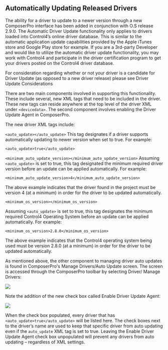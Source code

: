 ## Automatically Updating Released Drivers

The ability for a driver to update to a newer version through a new ComposerPro interface has been added in conjunction with O.S release 2.9.0. The Automatic Driver Update functionality only applies to drivers loaded into Control4’s online driver database. This is similar to the automatic application update capabilities provided by the Apple iTunes store and Google Play store for example. If you are a 3rd-party Developer and would like to utilize the automatic driver update functionality, you may work with Control4 and participate in the driver certification program to get your drivers posted on the Control4 driver database.

For consideration regarding whether or not your driver is a candidate for Driver Update (as opposed to a new driver release) please see Driver Update Considerations

There are two main components involved in supporting this functionality. These include several, new XML tags that need to be included in the driver. These new tags can reside anywhere at the top level of the driver XML under `<devicedata>`. The second component involves enabling the Driver Update Agent in ComposerPro.

The new driver XML tags include: 

`<auto_update></auto_update>`
This tag designates if a driver supports automatically updating to newer version when set to true. For example:

`<auto_update>true</auto_update>`


`<minimum_auto_update_version></minimum_auto_update_version>`
Assuming `<auto_update>` is set to true, this tag designated the minimum required driver version before an update can be applied automatically.  For example: 

`<minimum_auto_update_version>4</minimum_auto_update_version>`

The above example indicates that the driver found in the project must be version 4 (at a minimum) in order for the driver to be updated automatically.

`<minimum_os_version></minimum_os_version>`

Assuming `<auto_update>` is set to true, this tag designates the minimum required Control4 Operating System before an update can be applied automatically.  For example: 

`<minimum_os_version>2.8.0</minimum_os_version>`

The above example indicates that the Control4 operating system being used must be version 2.8.0 (at a minimum) in order for the driver to be updated automatically.

As mentioned above, the other component to managing driver auto updates is found in ComposerPro's Manage Drivers/Auto Update screen. The screen is accessed through the ComposerPro toolbar by selecting Driver/ Manage Drivers:

<img src="images/14_1-01.png"/>

Note the addition of the new check box called Enable Driver Update Agent:

<img src="images/14_1-02.png"/>

When the check box populated, every driver that has `<auto_update>true</auto_update>` will be listed here. The check boxes next to the driver’s name are used to keep that specific driver from auto updating even if the `auto_update` XML tag is set to true. Leaving the Enable Driver Update Agent check box unpopulated will prevent any drivers from auto updating – regardless of XML settings.


